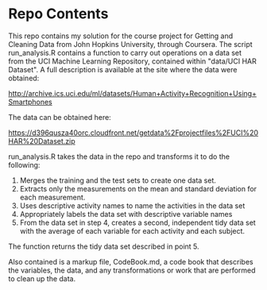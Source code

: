 # Repo Contents
This repo contains my solution for the course project for Getting and Cleaning Data from John Hopkins University, through Coursera.
The script run_analysis.R contains a function to carry out operations on a data set from the UCI Machine Learning Repository, contained within "data/UCI HAR Dataset". A full description is available at the site where the data were obtained:

http://archive.ics.uci.edu/ml/datasets/Human+Activity+Recognition+Using+Smartphones

The data can be obtained here:

https://d396qusza40orc.cloudfront.net/getdata%2Fprojectfiles%2FUCI%20HAR%20Dataset.zip

run_analysis.R takes the data in the repo and transforms it to do the following:

1. Merges the training and the test sets to create one data set.
2. Extracts only the measurements on the mean and standard deviation for each measurement. 
3. Uses descriptive activity names to name the activities in the data set
4. Appropriately labels the data set with descriptive variable names
5. From the data set in step 4, creates a second, independent tidy data set with the average of each variable for each activity and each subject.

The function returns the tidy data set described in point 5.

Also contained is a markup file, CodeBook.md, a code book that describes the variables, the data, and any transformations or work that are performed to clean up the data.